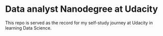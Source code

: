 # Data analyst Nanodegree at Udacity 

This repo is served as the record for my self-study journey at Udacity in learning Data Science.
